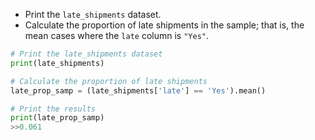 - Print the `late_shipments` dataset.
- Calculate the proportion of late shipments in the sample; that is, the mean cases where the `late` column is `"Yes"`.
```Python
# Print the late_shipments dataset
print(late_shipments)

# Calculate the proportion of late shipments
late_prop_samp = (late_shipments['late'] == 'Yes').mean()

# Print the results
print(late_prop_samp)
>>0.061
```
